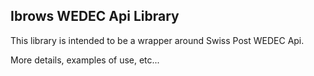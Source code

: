 ## Ibrows WEDEC Api Library

This library is intended to be a wrapper around Swiss Post WEDEC Api.

More details, examples of use, etc...